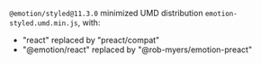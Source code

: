 `@emotion/styled@11.3.0` minimized UMD distribution `emotion-styled.umd.min.js`, with:
- "react" replaced by "preact/compat"
- "@emotion/react" replaced by "@rob-myers/emotion-preact"